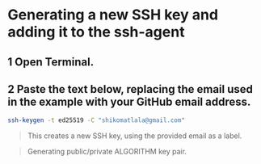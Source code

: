# Generating a new SSH key and adding it to the ssh-agent


## 1 Open Terminal.

## 2 Paste the text below, replacing the email used in the example with your GitHub email address.
```sh
ssh-keygen -t ed25519 -C "shikomatlala@gmail.com"
```
> This creates a new SSH key, using the provided email as a label.

> Generating public/private ALGORITHM key pair.
